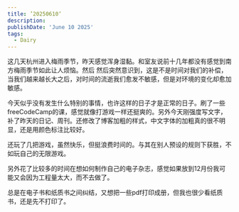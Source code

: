 ```yaml
---
title: ’20250610‘
description: 
publishDate: 'June 10 2025'
tags:
  - Dairy
---
```


这几天杭州进入梅雨季节，昨天感觉浑身湿黏。和室友说前十几年都没有感觉到南方梅雨季节如此让人烦恼。然后  然后突然意识到，这是不是时间对我们的补偿，当我们越来越长大之后，对时间的流逝我们愈发不敏感，但是对环境的变化却愈加敏感。

今天似乎没有发生什么特别的事情，也许这样的日子才是正常的日子。刷了一些freeCodeCamp的课，感觉就像打游戏一样还挺爽的。另外今天刚强度写文字，补了昨天的日记、周刊。还修改了博客加粗的样式，中文字体的加粗真的很不明显，还是用颜色标注比较好。

还玩了几把游戏，虽然快乐，但挺浪费时间的。与其在别人预设的规则下获胜，不如玩自己的无限游戏。

另外花了比较多的时间在想如何制作自己的电子杂志，感觉如果放到12月份我可能又会因为工程量太大，而不去做了。

总是在电子书和纸质书之间纠结，又想把一些pdf打印成册，但我也很少看纸质书，还是先不打印了。